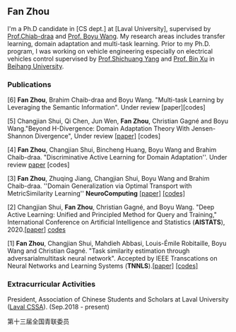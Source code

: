 ## Fan Zhou 

I'm a Ph.D candidate in [CS dept.] at [Laval University], supervised by [Prof.Chiab-draa](https://www2.ift.ulaval.ca/~chaib/) and [Prof. Boyu Wang](https://sites.google.com/site/borriewang/home?authuser=0).  My research areas includes transfer learning, domain adaptation and multi-task learning. Prior to my Ph.D. program, I was working on vehicle engineering especially on electrical vehicles control supervised by [Prof.Shichuang Yang](http://shi.buaa.edu.cn/09007/zh_CN/index.htm) and [Prof. Bin Xu](http://shi.buaa.edu.cn/07312/zh_CN/index.htm) in [Beihang University](https://www.buaa.edu.cn/).

### Publications


[6] **Fan Zhou**, Brahim Chaib-draa and Boyu Wang. "Multi-task Learning by Leveraging the Semantic Information". Under review [paper][codes]

[5] Changjian Shui, Qi Chen, Jun Wen, **Fan Zhou**, Christian Gagné and Boyu Wang."Beyond H-Divergence: Domain Adaptation Theory With Jensen-Shannon Divergence", Under review [[paper]](https://arxiv.org/abs/2007.15567) [codes]

[4] **Fan Zhou**, Changjian Shui, Bincheng Huang, Boyu Wang and Brahim Chaib-draa. "Discriminative Active Learning for Domain Adaptation''. Under review [paper](https://arxiv.org/abs/2005.11653) [codes]

[3] **Fan Zhou**, Zhuqing Jiang, Changjian Shui, Boyu Wang and Brahim Chaib-draa. ''Domain Generalization via Optimal Transport with MetricSimilarity Learning'' **NeuroComputing** [[paper]](https://arxiv.org/abs/2007.10573) [[codes]](https://github.com/fanzhouai/WADG)

[2] Changjian Shui, **Fan Zhou**, Christian Gagné, and Boyu Wang. "Deep Active Learning: Unified and Principled Method for Query and Training," International Conference on Artificial Intelligence and Statistics (**AISTATS**), 2020.[[paper]](http://proceedings.mlr.press/v108/shui20a/shui20a.pdf) [codes](https://github.com/cjshui/WAAL)

[1] **Fan Zhou**, Changjian Shui, Mahdieh Abbasi, Louis-Émile Robitaille, Boyu Wang and Christian Gagné. "Task similarity estimation through adversarialmultitask neural network". Accepted by IEEE Transcations on Neural Networks and Learning Systems (**TNNLS**).[[paper]](ieeexplore.ieee.org/document/9241847) [[codes]](https://github.com/cjshui/AMTNN)



### Extracurricular Activities

President, Association of Chinese Students and Scholars at Laval University ([Laval CSSA](https://www.facebook.com/groups/aecul/)). (Sep.2018 - present)

第十三届全国青联委员

